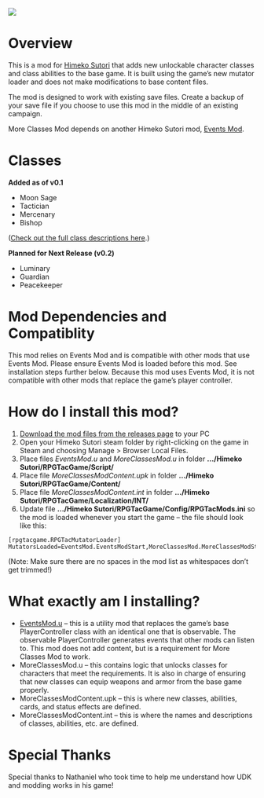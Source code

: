 ![](https://i.imgur.com/Z3mHRQO.png)

# Overview
This is a mod for [Himeko Sutori](https://himekosutori.com/) that adds new unlockable character classes and class abilities to the base game. It is built using the game’s new mutator loader and does not make modifications to base content files. 

The mod is designed to work with existing save files. Create a backup of your save file if you choose to use this mod in the middle of an existing campaign. 

More Classes Mod depends on another Himeko Sutori mod, [Events Mod](https://github.com/solimodsthings/EventsMod).

# Classes 

<b>Added as of v0.1</b>
- Moon Sage
- Tactician
- Mercenary
- Bishop

([Check out the full class descriptions here](https://github.com/solimodsthings/MoreClassesMod/wiki).)

<b>Planned for Next Release (v0.2)</b>
- Luminary
- Guardian
- Peacekeeper

# Mod Dependencies and Compatiblity
This mod relies on Events Mod and is compatible with other mods that use Events Mod. Please ensure Events Mod is loaded before this mod. See installation steps further below.
Because this mod uses Events Mod, it is not compatible with other mods that replace the game’s player controller. 

# How do I install this mod?
1.  [Download the mod files from the releases page](https://github.com/solimodsthings/MoreClassesMod/releases) to your PC
1.	Open your Himeko Sutori steam folder by right-clicking on the game in Steam and choosing Manage > Browser Local Files.
2.	Place files <i>EventsMod.u</i> and <i>MoreClassesMod.u</i> in folder <b>…/Himeko Sutori/RPGTacGame/Script/</b>
3.	Place file <i>MoreClassesModContent.upk</i> in folder <b>…/Himeko Sutori/RPGTacGame/Content/</b>
4.	Place file <i>MoreClassesModContent.int</i> in folder <b>…/Himeko Sutori/RPGTacGame/Localization/INT/</b>
5.	Update file <b>…/Himeko Sutori/RPGTacGame/Config/RPGTacMods.ini</b> so the mod is loaded whenever you start the game – the file should look like this:

```
[rpgtacgame.RPGTacMutatorLoader]
MutatorsLoaded=EventsMod.EventsModStart,MoreClassesMod.MoreClassesModStart
```

(Note: Make sure there are no spaces in the mod list as whitespaces don’t get trimmed!)

# What exactly am I installing?
- [EventsMod.u](https://github.com/solimodsthings/EventsMod) – this is a utility mod that replaces the game’s base PlayerController class with an identical one that is observable. The observable PlayerController generates events that other mods can listen to. This mod does not add content, but is a requirement for More Classes Mod to work.
- MoreClassesMod.u – this contains logic that unlocks classes for characters that meet the requirements. It is also in charge of ensuring that new classes can equip weapons and armor from the base game properly.
- MoreClassesModContent.upk – this is where new classes, abilities, cards, and status effects are defined. 
- MoreClassesModContent.int – this is where the names and descriptions of classes, abilities, etc. are defined.

# Special Thanks
Special thanks to Nathaniel who took time to help me understand how UDK and modding works in his game!
